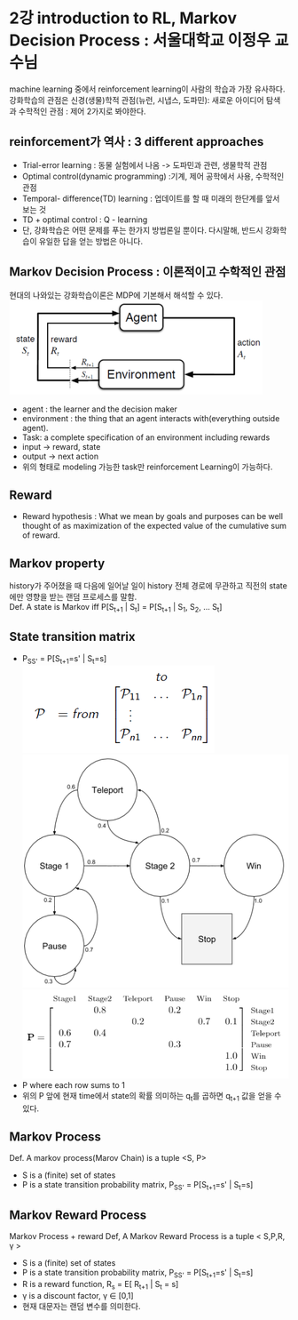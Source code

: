 # 2강 introduction to RL, Markov Decision Process : 서울대학교 이정우 교수님
machine learning 중에서 reinforcement learning이 사람의 학습과 가장 유사하다.  
강화학습의 관점은 신경(생물)학적 관점(뉴런, 시냅스, 도파민): 새로운 아이디어 탐색 과 수학적인 관점 : 제어 2가지로 봐야한다.

## reinforcement가 역사 : 3 different approaches
- Trial-error learning : 동물 실험에서 나옴 -> 도파민과 관련, 생물학적 관점
- Optimal control(dynamic programming) :기계, 제어 공학에서 사용, 수학적인 관점
- Temporal- difference(TD) learning : 업데이트를 할 때 미래의 한단계를 앞서 보는 것
- TD + optimal control : Q - learning
- 단, 강화학습은 어떤 문제를 푸는 한가지 방법론일 뿐이다. 다시말해, 반드시 강화학습이 유일한 답을 얻는 방법은 아니다.

## Markov Decision Process : 이론적이고 수학적인 관점
 현대의 나와있는 강화학습이론은 MDP에 기본해서 해석할 수 있다.
 ![title](./img/01_MDP.PNG)
- agent : the learner and the decision maker
- environment : the thing that an agent interacts with(everything outside agent).
- Task: a complete specification of an environment including rewards
- input -> reward, state
- output -> next action
- 위의 형태로 modeling 가능한 task만 reinforcement Learning이 가능하다. 

## Reward
- Reward hypothesis : What we mean by goals and purposes can be well thought of as maximization of the expected value of the cumulative sum of reward.

## Markov property
history가 주어졌을 때 다음에 일어날 일이 history 전체 경로에 무관하고 직전의 state에만 영향을 받는 랜덤 프로세스를 말함.  
Def. A state is Markov iff P[S<sub>t+1</sub> | S<sub>t</sub>] = P[S<sub>t+1</sub> | S<sub>1</sub>, S<sub>2</sub>, ... S<sub>t</sub>]

## State transition matrix
- P<sub>SS'</sub> = P[S<sub>t+1</sub>=s' | S<sub>t</sub>=s]
![title](./img/02_Matrix.PNG)
![title](./img/04_Matrix.PNG)
![title](./img/03_Matrix.PNG)
- P where each row sums to 1
- 위의 P 앞에 현재 time에서 state의 확률 의미하는 q<sub>t</sub>를 곱하면 q<sub>t+1</sub> 값을 얻을 수 있다.

## Markov Process
Def. A markov process(Marov Chain) is a tuple <S, P>
- S is a (finite) set of states
- P is a state transition probability matrix,
P<sub>SS'</sub> = P[S<sub>t+1</sub>=s' | S<sub>t</sub>=s]

## Markov Reward Process
Markov Process + reward
Def, A Markov Reward Process is a tuple < S,P,R, &gamma; >
- S is a (finite) set of states
- P is a state transition probability matrix,
P<sub>SS'</sub> = P[S<sub>t+1</sub>=s' | S<sub>t</sub>=s]
- R is a reward function, R<sub>s</sub> = E[ R<sub>t+1</sub> | S<sub>t</sub> = s]
- &gamma; is a discount factor, &gamma; &in; [0,1]
- 현재 대문자는 랜덤 변수를 의미한다.